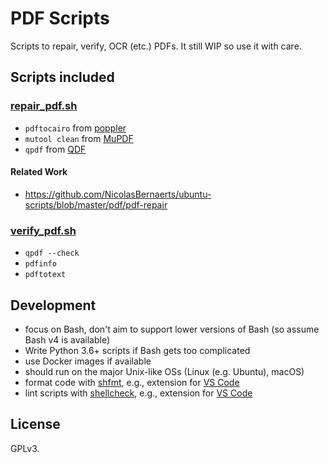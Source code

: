 # PDF Scripts

Scripts to repair, verify, OCR (etc.) PDFs. It still WIP so use it with care.

## Scripts included

### [repair_pdf.sh](./repair_pdf.sh)

- `pdftocairo` from [poppler](<https://en.wikipedia.org/wiki/Poppler_(software)>)
- `mutool clean` from [MuPDF](https://en.wikipedia.org/wiki/MuPDF)
- `qpdf` from [QDF](https://en.wikipedia.org/wiki/QPDF)

#### Related Work

- https://github.com/NicolasBernaerts/ubuntu-scripts/blob/master/pdf/pdf-repair

### [verify_pdf.sh](./verify_pdf.sh)

- `qpdf --check`
- `pdfinfo`
- `pdftotext`

## Development

- focus on Bash, don't aim to support lower versions of Bash (so assume Bash v4 is available)
- Write Python 3.6+ scripts if Bash gets too complicated
- use Docker images if available
- should run on the major Unix-like OSs (Linux (e.g. Ubuntu), macOS)
- format code with [shfmt](https://github.com/mvdan/sh#shfmt), e.g., extension for [VS Code](https://github.com/foxundermoon/vs-shell-format)
- lint scripts with [shellcheck](https://github.com/koalaman/shellcheck), e.g., extension for [VS Code](https://github.com/timonwong/vscode-shellcheck)

## License

GPLv3.

